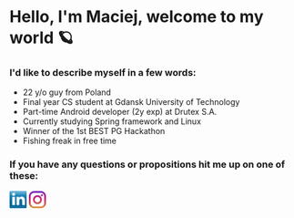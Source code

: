 # Hello, I'm Maciej, welcome to my world 🪐

### I'd like to describe myself in a few words:
* 22 y/o guy from Poland 
* Final year CS student at Gdansk University of Technology
* Part-time Android developer (2y exp) at Drutex S.A.
* Currently studying Spring framework and Linux
* Winner of the 1st BEST PG Hackathon 
* Fishing freak in free time

### If you have any questions or propositions hit me up on one of these:
<p align="left">
<a href="https://www.linkedin.com/in/mc-lojek/" target="blank"><img align="center" src="https://github.com/mc-lojek/mc-lojek/blob/master/img/linkedin.png" alt="" height="30" /></a>
<a href="https://www.instagram.com/mclojek_carpfishing/" target="blank"><img align="center" src="https://github.com/mc-lojek/mc-lojek/blob/master/img/instagram.png" alt="" height="30" /></a>
</p>